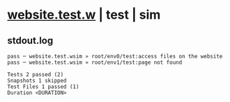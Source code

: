 # [website.test.w](../../../../../../examples/tests/sdk_tests/website/website.test.w) | test | sim

## stdout.log
```log
pass ─ website.test.wsim » root/env0/test:access files on the website
pass ─ website.test.wsim » root/env1/test:page not found             

Tests 2 passed (2)
Snapshots 1 skipped
Test Files 1 passed (1)
Duration <DURATION>
```

